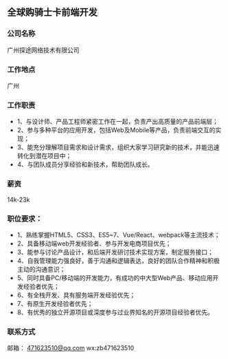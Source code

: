 
## 全球购骑士卡前端开发
### 公司名称
广州探途网络技术有限公司

### 工作地点
广州
### 工作职责
- 1、与设计师、产品工程师紧密工作在一起，负责产出高质量的产品前端层；
- 2、参与多种平台的应用开发，包括Web及Mobile等产品，负责前端交互的实现；
- 3、能充分理解项目需求和设计需求，组织大家学习研究新的技术，并能迅速转化到潜在项目中；
- 4、与团队成员分享经验和新技术，帮助团队成长。

### 薪资
14k-23k
### 职位要求：
- 1、熟练掌握HTML5、CSS3、ES5~7、Vue/React、webpack等主流技术；
- 2、具备移动端web开发经验者、参与开发电商项目优先；
- 3、能参与讨论产品设计，和后端开发研讨技术实现方案，制定服务接口；
- 4、自我管理能力强良好，善于沟通和逻辑表达，良好的团队合作精神和积极主动的沟通意识；
- 5、同时具备PC/移动端的开发能力，有成功的中大型Web产品、移动应用开发经验者优先；
- 6、有全栈开发、具有服务端开发经验优先；
- 7、有原生开发经验者优先；
- 8、有优秀的独立开源项目或深度参与过业界知名的开源项目经验者优先。

### 联系方式
邮箱： 471623510@qq.com
wx:zb471623510
